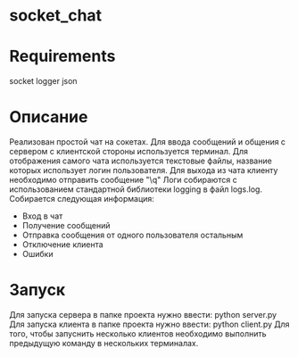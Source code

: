 # socket_chat

# Requirements
socket
logger
json

# Описание
Реализован простой чат на сокетах. 
Для ввода сообщений и общения с сервером с клиентской стороны используется терминал. 
Для отображения самого чата используется текстовые файлы, название которых использует логин пользователя.
Для выхода из чата клиенту необходимо отправить сообщение "\q"
Логи собираются с использованием стандартной библиотеки logging в файл logs.log. Собирается следующая информация:
- Вход в чат
- Получение сообщений
- Отправка сообщения от одного пользователя остальным
- Отключение клиента
- Ошибки

# Запуск
Для запуска сервера в папке проекта нужно ввести:
python server.py
Для запуска клиента в папке проекта нужно ввести:
python client.py
Для того, чтобы запуснить несколько клиентов необходимо выполнить предыдущую команду в нескольких терминалах.
